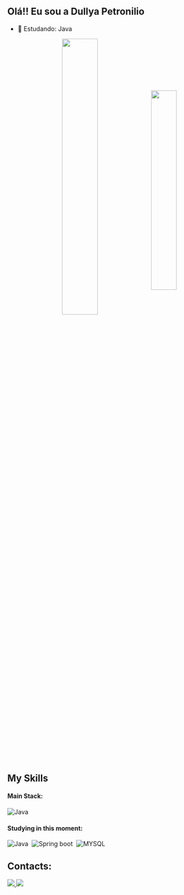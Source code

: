 ## Olá!! Eu sou a Dullya Petronilio




- 🌱 Estudando: Java




<div  align="center" style="margin-bottom:100px">
<img width=40% align="center"  src="https://github-readme-streak-stats.herokuapp.com?user=dullya&theme=radical&mode=weekly" />
<img width=34% align="center" src="https://github-readme-stats-hzoy.vercel.app/api/top-langs/?username=dullya&show_icons=true&theme=radical&layout=compact" />
 </div>

## My Skills

#### Main Stack:

![Java](https://img.shields.io/badge/Java-ED8B00?style=for-the-badge&logo=openjdk&logoColor=whit)&nbsp;

#### Studying in this moment:

![Java](https://img.shields.io/badge/Java-ED8B00?style=for-the-badge&logo=openjdk&logoColor=whit)&nbsp;
![Spring boot](https://img.shields.io/badge/Spring-6DB33F?style=for-the-badge&logo=spring&logoColor=white)&nbsp;
![MYSQL](https://img.shields.io/badge/MySQL-00000F?style=for-the-badge&logo=mysql&logoColor=white)&nbsp;

## Contacts:

<div> 
<a href="https://www.instagram.com/dullyapetronilio/" target="_blank"><img src="https://img.shields.io/badge/-Instagram-%23E4405F?style=for-the-badge&logo=instagram&logoColor=white">
</a>
<a href="https://www.linkedin.com/in/dullya-petronilio-desenvolvedora/" target="_blank"><img src="https://img.shields.io/badge/-LinkedIn-%230077B5?style=for-the-badge&logo=linkedin&logoColor=white"  target="_blank"></a> 
</div>&nbsp;&nbsp;
